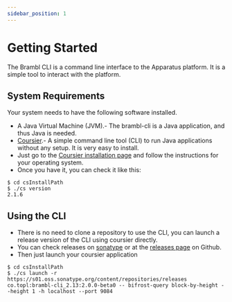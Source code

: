 ```yaml
---
sidebar_position: 1
---
```

# Getting Started

The Brambl CLI is a command line interface to the Apparatus platform. It is a simple tool to interact with the platform.

## System Requirements

Your system needs to have the following software installed.

- A Java Virtual Machine (JVM).- The brambl-cli is a Java application, and thus Java is needed.
- [Coursier](https://get-coursier.io/docs/cli-installation).- A simple command line tool (CLI) to run Java applications without any setup. It is very easy to install.
- Just go to the [Coursier installation page](https://get-coursier.io/docs/cli-installation) and follow the instructions for your operating system.
- Once you have it, you can check it like this:
 
```shell
$ cd csInstallPath
$ ./cs version  
2.1.6
```

## Using the CLI

- There is no need to clone a repository to use the CLI, you can launch a release version of the CLI using coursier directly.
- You can check releases on [sonatype](https://s01.oss.sonatype.org/content/repositories/releases/co/topl/brambl-cli_2.13/) or at the [releases page](https://github.com/Topl/brambl-cli/releases) on Github.
- Then just launch your coursier application

```shell
$ cd csInstallPath
$ ./cs launch -r https://s01.oss.sonatype.org/content/repositories/releases co.topl:brambl-cli_2.13:2.0.0-beta0 -- bifrost-query block-by-height --height 1 -h localhost --port 9084  
```
